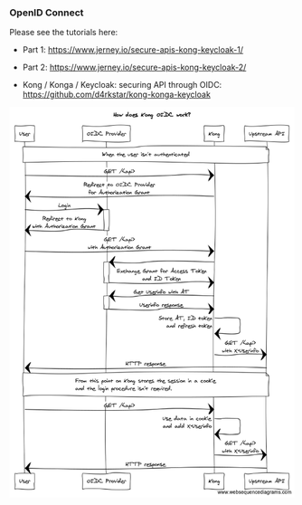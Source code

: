 ### OpenID Connect

Please see the tutorials here:

* Part 1: https://www.jerney.io/secure-apis-kong-keycloak-1/

* Part 2: https://www.jerney.io/secure-apis-kong-keycloak-2/

* Kong / Konga / Keycloak: securing API through OIDC: https://github.com/d4rkstar/kong-konga-keycloak

![kong-oidc](https://raw.githubusercontent.com/nokia/kong-oidc/master/docs/kong_oidc_flow.png)
